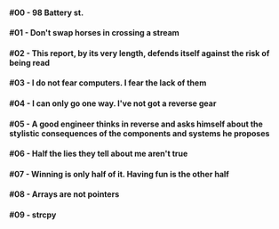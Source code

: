 #### #00 - 98 Battery st.

#### #01 - Don't swap horses in crossing a stream

#### #02 - This report, by its very length, defends itself against the risk of being read

#### #03 - I do not fear computers. I fear the lack of them

#### #04 - I can only go one way. I've not got a reverse gear

#### #05 - A good engineer thinks in reverse and asks himself about the stylistic consequences of the components and systems he proposes

#### #06 - Half the lies they tell about me aren't true

#### #07 - Winning is only half of it. Having fun is the other half

#### #08 - Arrays are not pointers

#### #09 - strcpy
